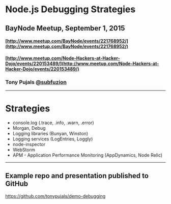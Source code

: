 # Node.js Debugging Strategies

## BayNode Meetup, September 1, 2015

#### [http://www.meetup.com/BayNode/events/221768952/](http://www.meetup.com/BayNode/events/221768952/)

#### [http://www.meetup.com/Node-Hackers-at-Hacker-Dojo/events/220153489/](http://www.meetup.com/Node-Hackers-at-Hacker-Dojo/events/220153489/)

### Tony Pujals [@subfuzion](https://twitter.com/subfuzion)

---

Strategies
==========

* console.log (.trace, .info, .warn, .error)
* Morgan, Debug
* Logging libraries (Bunyan, Winston)
* Logging services (LogEntries, Loggly)
* node-inspector
* WebStorm
* APM - Application Performance Monitoring (AppDynamics, Node Relic)

---

## Example repo and presentation published to GitHub

https://github.com/tonypujals/demo-debugging
